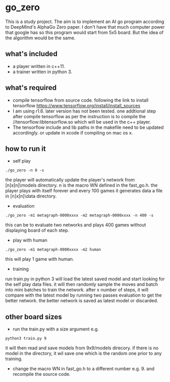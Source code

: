 # go_zero
This is a study project. The aim is to implement an AI go program according to DeepMind's AlphaGo Zero paper. I don't have that much computer power that google has so this program would start from 5x5 board. But the idea of the algorithm would be the same.

## what's included
* a player written in c++11. 
* a trainer written in python 3. 

## what's required
* compile tensorflow from source code. following the link to install tensorflow https://www.tensorflow.org/install/install_sources
* I am using r1.6. later version has not been tested. one addtional step after compile tensorflow as per the instruction is to compile the //tensorflow:libtensorflow.so which will be used in the c++ player. 
* The tensorflow include and lib paths in the makefile need to be updated accordingly. or update in xcode if compiling on mac os x.

## how to run it
* self play  
```shell
./go_zero -n 0 -s 
```
  the player will automatically update the player's network from [n]x[n]\models directory. n is the macro WN defined in the fast_go.h.
  the player plays with itself forever and every 100 games it generates data a file in [n]x[n]\data directory. 
  
* evaluation
```shell
./go_zero -m1 metagraph-0000xxxx -m2 metagraph-0000xxxx -n 400 -s
```
  this can be to evaluate two networks and plays 400 games without displaying board of each step. 
  
* play with human
```shell
./go_zero -m1 metagraph-0000xxxx -m2 human 
```
  this will play 1 game with human. 
 
* training

run train.py in python 3 will load the latest saved model and start looking for the self play data files. it will then randomly sample the moves and batch into mini batches to train the network. after x number of steps, it will compare with the latest model by running two passes evaluation to get the better network. the better network is saved as latest model or discarded. 

## other board sizes
* run the train.py with a size argument e.g. 
```shell 
python3 train.py 9
```
it will then read and save models from 9x9/models direcory. if there is no model in the directory, it wil save one which is the random one prior to any training.

* change the macro WN in fast_go.h to a different number e.g. 9. and recompile the source code. 

